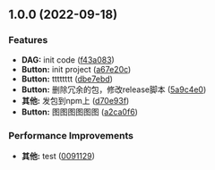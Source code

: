 ## 1.0.0 (2022-09-18)


### Features

* **DAG:** init code ([f43a083](https://github.com/daihaoxin/vue-component/commit/f43a083db3e89ec3054e3b2d04a6c6474ff4d934))
* **Button:** init project ([a67e20c](https://github.com/daihaoxin/vue-component/commit/a67e20c55dff71d16326528854d561a82a770b31))
* **Button:** tttttttt ([dbe7ebd](https://github.com/daihaoxin/vue-component/commit/dbe7ebdfd6e0301536cdbc2f646582f86526e06e))
* **Button:** 删除冗余的包，修改release脚本 ([5a9c4e0](https://github.com/daihaoxin/vue-component/commit/5a9c4e0fd669c24e84f6beba646917304626082c))
* **其他:** 发包到npm上 ([d70e93f](https://github.com/daihaoxin/vue-component/commit/d70e93fca68f1bf1b80486ca43d0927b5fe4f5a3))
* **Button:** 图图图图图图 ([a2ca0f6](https://github.com/daihaoxin/vue-component/commit/a2ca0f63ff2a6592bec1d583136e822f123c1886))


### Performance Improvements

* **其他:** test ([0091129](https://github.com/daihaoxin/vue-component/commit/009112994a8bba83f59569c8b1b09297cc0891b7))
